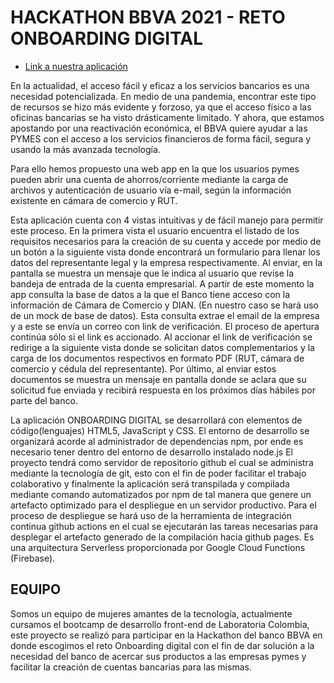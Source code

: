 # HACKATHON BBVA 2021 - RETO ONBOARDING DIGITAL

* [Link a nuestra aplicación](https://dannitazz.github.io/Onboarding-Digital/src/index.html)

En la actualidad, el acceso fácil y eficaz a los servicios bancarios es una necesidad potencializada. En medio de una pandemia, encontrar este tipo de recursos se hizo más evidente y forzoso, ya que el acceso físico a las oficinas bancarias se ha visto drásticamente limitado. Y ahora, que estamos apostando por una reactivación económica, el BBVA quiere ayudar a las PYMES con el acceso a los servicios financieros de forma fácil, segura y usando la más avanzada tecnología.

Para ello hemos propuesto una web app en la que los usuarios pymes pueden abrir una cuenta de ahorros/corriente mediante la carga de archivos y autenticación de usuario vía e-mail, según la información existente en cámara de comercio y RUT.

Esta aplicación cuenta con 4 vistas intuitivas y de fácil manejo para permitir este proceso. En la primera vista el usuario encuentra el listado de los requisitos necesarios para la creación de su cuenta y accede por medio de un botón a la siguiente vista donde encontrará un formulario para llenar los datos del representante legal y la empresa respectivamente. Al enviar, en la pantalla se muestra un mensaje que le indica al usuario que revise la bandeja de entrada de la cuenta empresarial. A partir de este momento la app consulta la base de datos a la que el Banco tiene acceso con la información de Cámara de Comercio y DIAN. (En nuestro caso se hará uso de un mock de base de datos). Esta consulta extrae el email de la empresa y a este se envía un correo con link de verificación. El proceso de apertura continúa sólo si el link es accionado. Al accionar el link de verificación se redirige a la siguiente vista donde se solicitan datos complementarios y la carga de los documentos respectivos en formato PDF (RUT, cámara de comercio y cédula del representante). Por último, al enviar estos documentos se muestra un mensaje en pantalla donde se aclara que su solicitud fue enviada y recibirá respuesta en los próximos días hábiles por parte del banco. 

La aplicación ONBOARDING DIGITAL se desarrollará con elementos de código(lenguajes) HTML5, JavaScript y CSS. El entorno de desarrollo se organizará acorde al administrador de dependencias npm, por ende es necesario tener dentro del entorno de desarrollo instalado node.js El proyecto tendrá como servidor de repositorio github el cual se administra mediante la tecnología de git, esto con el fin de poder facilitar el trabajo colaborativo y finalmente la aplicación será transpilada y compilada mediante comando automatizados por npm de tal manera que genere un artefacto optimizado para el despliegue en un servidor productivo. Para el proceso de despliegue se hará uso de la herramienta de integración continua github actions en el cual se ejecutarán las tareas necesarias para desplegar el artefacto generado de la compilación hacia github pages. Es una arquitectura Serverless proporcionada por Google Cloud Functions (Firebase).

## EQUIPO <PROTOLABORATORIANS>

Somos un equipo de mujeres amantes de la tecnología, actualmente cursamos el bootcamp de desarrollo front-end de Laboratoria Colombia, este proyecto se realizó para participar en la Hackathon del banco BBVA en donde escogimos el reto Onboarding digital con el fin de dar solución a la necesidad del banco de acercar sus productos a las empresas pymes y facilitar la creación de cuentas bancarias para las mismas.
